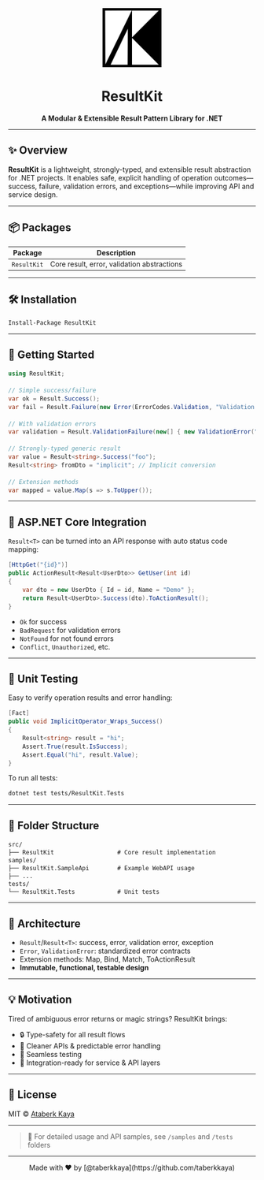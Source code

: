 <div align="center">
  <img src="assets/logo-1250x1250.png" width="120" alt="ResultKit logo" />

# ResultKit

**A Modular & Extensible Result Pattern Library for .NET**

</div>

---

## ✨ Overview

**ResultKit** is a lightweight, strongly-typed, and extensible result abstraction for .NET projects. It enables safe, explicit handling of operation outcomes—success, failure, validation errors, and exceptions—while improving API and service design.

---

## 📦 Packages

| Package     | Description                                 |
| ----------- | ------------------------------------------- |
| `ResultKit` | Core result, error, validation abstractions |

---

## 🛠️ Installation

```bash
Install-Package ResultKit
```

---

## 🚀 Getting Started

```csharp
using ResultKit;

// Simple success/failure
var ok = Result.Success();
var fail = Result.Failure(new Error(ErrorCodes.Validation, "Validation failed"));

// With validation errors
var validation = Result.ValidationFailure(new[] { new ValidationError("Field", "Message") });

// Strongly-typed generic result
var value = Result<string>.Success("foo");
Result<string> fromDto = "implicit"; // Implicit conversion

// Extension methods
var mapped = value.Map(s => s.ToUpper());
```

---

## 🧩 ASP.NET Core Integration

`Result<T>` can be turned into an API response with auto status code mapping:

```csharp
[HttpGet("{id}")]
public ActionResult<Result<UserDto>> GetUser(int id)
{
    var dto = new UserDto { Id = id, Name = "Demo" };
    return Result<UserDto>.Success(dto).ToActionResult();
}
```

- `Ok` for success
- `BadRequest` for validation errors
- `NotFound` for not found errors
- `Conflict`, `Unauthorized`, etc.

---

## 🧪 Unit Testing

Easy to verify operation results and error handling:

```csharp
[Fact]
public void ImplicitOperator_Wraps_Success()
{
    Result<string> result = "hi";
    Assert.True(result.IsSuccess);
    Assert.Equal("hi", result.Value);
}
```

To run all tests:

```bash
dotnet test tests/ResultKit.Tests
```

---

## 📁 Folder Structure

```
src/
├── ResultKit                  # Core result implementation
samples/
├── ResultKit.SampleApi        # Example WebAPI usage
├── ...
tests/
└── ResultKit.Tests            # Unit tests
```

---

## 🧱 Architecture

- `Result`/`Result<T>`: success, error, validation error, exception
- `Error`, `ValidationError`: standardized error contracts
- Extension methods: Map, Bind, Match, ToActionResult
- **Immutable, functional, testable design**

---

## 💡 Motivation

Tired of ambiguous error returns or magic strings? ResultKit brings:

- 🔒 Type-safety for all result flows
- 🔁 Cleaner APIs & predictable error handling
- 🧪 Seamless testing
- 🧩 Integration-ready for service & API layers

---

## 📜 License

MIT © [Ataberk Kaya](https://github.com/taberkkaya)

---

> 📎 For detailed usage and API samples, see `/samples` and `/tests` folders

---

<div align="center">
Made with ❤️ by [@taberkkaya](https://github.com/taberkkaya)
</div>
